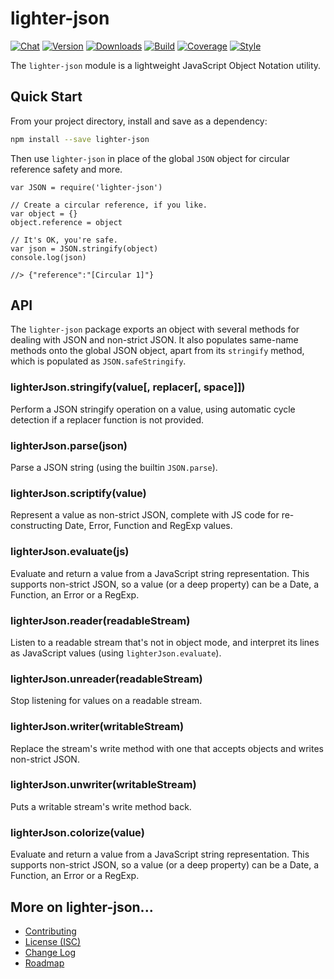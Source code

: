 # lighter-json
[![Chat](https://badges.gitter.im/chat.svg)](//gitter.im/lighterio/public)
[![Version](https://img.shields.io/npm/v/lighter-json.svg)](//www.npmjs.com/package/lighter-json)
[![Downloads](https://img.shields.io/npm/dm/lighter-json.svg)](//www.npmjs.com/package/lighter-json)
[![Build](https://img.shields.io/travis/lighterio/lighter-json.svg)](//travis-ci.org/lighterio/lighter-json)
[![Coverage](https://img.shields.io/codecov/c/github/lighterio/lighter-json/master.svg)](//codecov.io/gh/lighterio/lighter-json)
[![Style](https://img.shields.io/badge/code%20style-standard-brightgreen.svg)](//www.npmjs.com/package/standard)

The `lighter-json` module is a lightweight JavaScript Object Notation utility.

## Quick Start
From your project directory, install and save as a dependency:
```bash
npm install --save lighter-json
```

Then use `lighter-json` in place of the global `JSON` object for circular
reference safety and more.

```
var JSON = require('lighter-json')

// Create a circular reference, if you like.
var object = {}
object.reference = object

// It's OK, you're safe.
var json = JSON.stringify(object)
console.log(json)

//> {"reference":"[Circular 1]"}
```

## API
The `lighter-json` package exports an object with several methods for dealing
with JSON and non-strict JSON. It also populates same-name methods onto the
global JSON object, apart from its `stringify` method, which is populated as
`JSON.safeStringify`.

### lighterJson.stringify(value[, replacer[, space]])
Perform a JSON stringify operation on a value, using automatic cycle detection
if a replacer function is not provided.

### lighterJson.parse(json)
Parse a JSON string (using the builtin `JSON.parse`).

### lighterJson.scriptify(value)
Represent a value as non-strict JSON, complete with JS code for
re-constructing Date, Error, Function and RegExp values.

### lighterJson.evaluate(js)
Evaluate and return a value from a JavaScript string representation. This
supports non-strict JSON, so a value (or a deep property) can be a Date, a
Function, an Error or a RegExp.

### lighterJson.reader(readableStream)
Listen to a readable stream that's not in object mode, and interpret its
lines as JavaScript values (using `lighterJson.evaluate`).

### lighterJson.unreader(readableStream)
Stop listening for values on a readable stream.

### lighterJson.writer(writableStream)
Replace the stream's write method with one that accepts objects and writes non-strict JSON.

### lighterJson.unwriter(writableStream)
Puts a writable stream's write method back.

### lighterJson.colorize(value)
Evaluate and return a value from a JavaScript string representation. This
supports non-strict JSON, so a value (or a deep property) can be a Date, a
Function, an Error or a RegExp.

## More on lighter-json...
* [Contributing](//github.com/lighterio/lighter-json/blob/master/CONTRIBUTING.md)
* [License (ISC)](//github.com/lighterio/lighter-json/blob/master/LICENSE.md)
* [Change Log](//github.com/lighterio/lighter-json/blob/master/CHANGELOG.md)
* [Roadmap](//github.com/lighterio/lighter-json/blob/master/ROADMAP.md)
